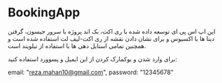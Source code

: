 # BookingApp

این اپ اس پی ای توسعه داده شده با ری اکت، بک اند پروژه با سرور جیسون، گرفتن دیتا ها با اکسیوس و برای نشان دادن نقشه از ری اکت-لیف لت استفاده شده است و همچنین تمامی استایل دهی ها با استفاده از تیلویند است.


برای وارد شدن و بوکمارک کردن از این ایمیل و پسوورد استفاده کنید:


  email: "reza.mahan10@gmail.com",
  password: "12345678"